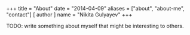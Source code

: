 +++
title = "About"
date = "2014-04-09"
aliases = ["about", "about-me", "contact"]
[ author ]
  name = "Nikita Gulyayev"
+++

TODO: write something about myself that might be interesting to others.